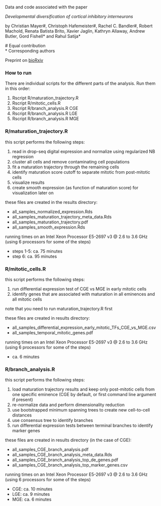 Data and code associated with the paper 

*Developmental diversification of cortical inhibitory interneurons*

by Christian Mayer#, Christoph Hafemeister#, Rachel C. Bandler#, Robert Machold, Renata Batista Brito, Xavier Jaglin, Kathryn Allaway, Andrew Butler, Gord Fishell\* and Rahul Satija\*

\# Equal contribution  
\* Corresponding authors

Preprint on [bioRxiv](https://doi.org/10.1101/105312)

### How to run

There are individual scripts for the different parts of the analysis. Run them in this order:

1. Rscript R/maturation_trajectory.R
2. Rscript R/mitotic_cells.R
3. Rscript R/branch_analysis.R CGE
4. Rscript R/branch_analysis.R LGE
5. Rscript R/branch_analysis.R MGE

### R/maturation_trajectory.R

this script performs the following steps:  

1. read in drop-seq digital expression and normalize using regularized NB regression  
2. cluster all cells and remove contaminating cell populations  
3. fit a maturation trajectory through the remaining cells  
4. identify maturation score cutoff to separate mitotic from post-mitotic cells  
5. visualize results  
6. create smooth expression (as function of maturation score) for visualization later on  

these files are created in the results directory:  

* all\_samples\_normalized\_expression.Rds  
* all\_samples\_maturation\_trajectory\_meta\_data.Rds  
* all\_samples\_maturation\_trajectory.pdf  
* all\_samples\_smooth\_expression.Rds  

running times on an Intel Xeon Processor E5-2697 v3 @ 2.6 to 3.6 GHz
(using 6 processors for some of the steps)  

* steps 1-5: ca. 75 minutes
* step 6: ca. 95 minutes

### R/mitotic_cells.R

this script performs the following steps:

1. run differential expression test of CGE vs MGE in early mitotic cells
2. identify genes that are associated with maturation in all eminences and all mitotic cells

note that you need to run maturation_trajectory.R first

these files are created in results directory:

* all\_samples\_differential\_expression\_early\_mitotic\_TFs\_CGE\_vs\_MGE.csv
* all\_samples\_temporal\_mitotic\_genes.pdf

running times on an Intel Xeon Processor E5-2697 v3 @ 2.6 to 3.6 GHz
(using 6 processors for some of the steps)

* ca. 6 minutes

### R/branch_analysis.R

this script performs the following steps:

1. load maturation trajectory results and keep only post-mitotic cells from
   one specific eminence (CGE by default, or first command line argument if present)
2. re-normalize data and perform dimensionality reduction
3. use bootstrapped minimum spanning trees to create new cell-to-cell distances
4. use consensus tree to identify branches
5. run differential expression tests between terminal branches to identify marker genes

these files are created in results directory (in the case of CGE):

* all\_samples\_CGE\_branch\_analysis.pdf
* all\_samples\_CGE\_branch\_analysis\_meta\_data.Rds
* all\_samples\_CGE\_branch\_analysis\_top\_de\_genes.pdf
* all\_samples\_CGE\_branch\_analysis\_top\_marker\_genes.csv

running times on an Intel Xeon Processor E5-2697 v3 @ 2.6 to 3.6 GHz
(using 6 processors for some of the steps)

* CGE: ca. 10 minutes
* LGE: ca. 9 minutes
* MGE: ca. 6 minutes
